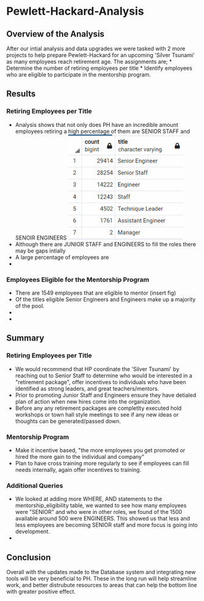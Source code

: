 # Pewlett-Hackard-Analysis
## Overview of the Analysis
After our intial analysis and data upgrades we were tasked with 2 more projects to help prepare Pewlett-Hackard for an upcoming 'Silver Tsunami' as many employees reach retirement age. The assignments are;
    * Determine the number of retiring employees per title
    * Identify employees who are eligible to participate in the mentorship program.

## Results

### Retiring Employees per Title
  - Analysis shows that not only does PH have an incredible amount employees retiring a 
    high percentage of them are SENIOR STAFF and SENOIR ENGINEERS                                                                  ![plot](./Data/unique.PNG)
  - Although there are JUNIOR STAFF and ENGINEERS to fill the roles there may be gaps intially
  - A large percentage of employees are                                                                           
  -
### Employees Eligible for the Mentorship Program
  - There are 1549 employees that are eligible to mentor (insert fig) 
  - Of the titles eligible Senior Engineers and Engineers make up a majority of the pool. 
  - 
  -
## Summary

### Retiring Employees per Title
  - We would recommend that HP coordinate the 'Silver Tsunami' by reaching out to 
  Senior Staff to determine who would be interested in a "retirement package", 
  offer incentives to individuals who have been identified as strong leaders, and great teachers/mentors. 
  - Prior to promoting Junior Staff and Engineers ensure they have detialed
  plan of action when new hires come into the organization. 
  - Before any any retirement packages are completlty executed hold workshops or
  town hall style meetings to see if any new ideas or thoughts can be generated/passed down.
### Mentorship Program
  - Make it incentive based, "the more employees you get promoted or hired the more gain to the individual and company" 
  - Plan to have cross training more regularly to see if employees can fill needs internally, again offer incentives to training. 
### Additional Queries
  - We looked at adding more WHERE, AND statements to the mentorship_eligibility table, we wanted to see how many employees were "SENIOR" and who were in other roles, we found of the 1500 available around 500 were ENGINEERS. This showed us that less and less employees are becoming SENIOR staff and more focus is going into development. 
  - 
  
## Conclusion
Overall with the updates made to the Database system and integrating new tools will be very beneficial to PH. These in the long run will help streamline work, and better distrubute resources to areas that can help the bottom line with greater positive effect.
